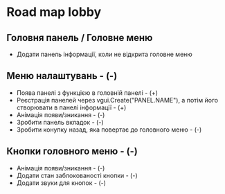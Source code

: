 # Road map lobby

## Головня панель / Головне меню
* Додати панель інформації, коли не відкрита головне меню

## Меню налаштувань - (-)
* Поява панелі з функцією в головній панелі - (+)
* Реєстрація панелей через vgui.Create("PANEL.NAME"), а потім його створювати в панелі інформації - (+)
* Анімація появи/зникання - (-)
* Зробити панель вкладок - (-)
* Зробити конупку назад, яка повертає до головного меню - (-)

## Кнопки головного меню - (-)
* Анімація появи/зникання - (-)
* Додати стан заблокованості кнопки - (-)
* Додати звуки для кнопок - (-)